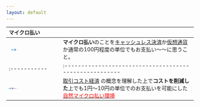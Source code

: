 ```yaml
---
layout: default
---
```


<style>
.bulletbox { 
	margin: 25px 1% 25px 1%; 
	width: 98%; 
	border: 1px solid #468dcb;  
	background-color:#c2dcfc; 
	border-radius: 5px; 
	font-size: 20px; 
	color: #333; 
	padding: 3px; 
}
.bulletdate { 
	position: absolute;
	bottom: 101%; 
	right: 5px; 
	font-size: 10px; 
	color: #c2dcfc;
}
.bulletline { 
	position: relative; 
	margin: 5px 0px 5px 25%; width: 74%; height: auto; 
	font-size: 18px; color: #333; 
}
.bulletlabel { display: block; position: absolute; right: 101%; width: 25%; top: 0px; height: auto;  }
</style>


| マイクロ払い |  |
|:-----------|:------------------------------------------------------|
| <img style="width:20%;" src="imgs/bulletheta.png"> | **マイクロ払い**のことを[キャッシュレス決済](https://jp.techcrunch.com/2019/01/07/cashless-caosmap/)か[仮想通貨](https://coinchoice.net/crypto_company_map_summer2018/)か通常の100円程度の単位でもお支払い～～に思うこと。 |
|:-----------|:------------------------------------------------------|
| <img style="width:20%;" src="imgs/bulletbetter.png"> | [取引コスト経済](https://ja.wikipedia.org/wiki/%E5%8F%96%E5%BC%95%E3%82%B3%E3%82%B9%E3%83%88) の概念を理解した上で**コストを削減した**上でも1円～10円の単位でのお支払いを可能にした [<span style="color:red;">自然マイクロ払い環境</span>](./01micropay.html) |






<div style="clear:both;height:200px;"></div>
